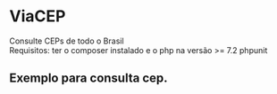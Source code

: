 # ViaCEP
Consulte CEPs de todo o Brasil <br>
Requisitos:
ter o composer instalado e o php na versão >= 7.2
phpunit

## Exemplo para consulta cep.

